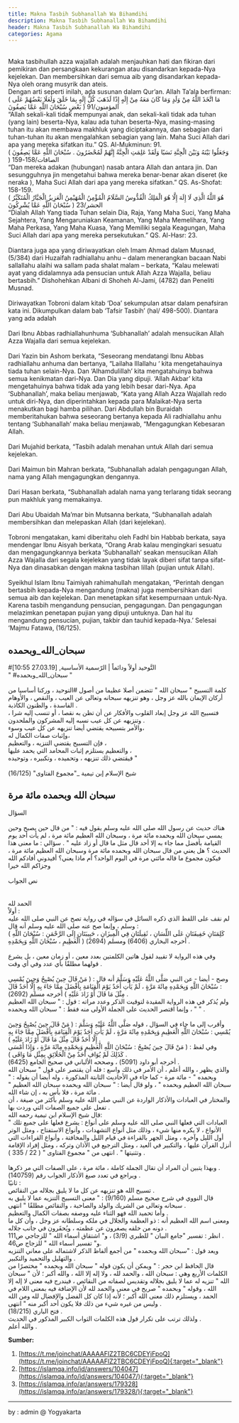 ```yaml
---
title: Makna Tasbih Subhanallah Wa Bihamdihi
description: Makna Tasbih Subhanallah Wa Bihamdihi
header: Makna Tasbih Subhanallah Wa Bihamdihi
categories: Agama
---
```

<div class="id">
<br />
Maka tasbihullah azza wajallah adalah menjauhkan hati dan fikiran dari pemikiran dan persangkaan kekurangan atau disandarkan kepada-Nya kejelekan. Dan membersihkan dari semua aib yang disandarkan kepada-Nya oleh orang musyrik dan ateis. 
<br />
Dengan arti seperti inilah, ada susunan dalam Qur’an. Allah Ta’ala berfirman:
<div class="ar">
( مَا اتَّخَذَ اللَّهُ مِنْ وَلَدٍ وَمَا كَانَ مَعَهُ مِنْ إِلَهٍ إِذًا لَذَهَبَ كُلُّ إِلَهٍ بِمَا خَلَقَ وَلَعَلَا بَعْضُهُمْ عَلَى بَعْضٍ سُبْحَانَ اللَّهِ عَمَّا يَصِفُونَ ) المؤمنون/91
</div>
“Allah sekali-kali tidak mempunyai anak, dan sekali-kali tidak ada tuhan (yang lain) beserta-Nya, kalau ada tuhan beserta-Nya, masing-masing tuhan itu akan membawa makhluk yang diciptakannya, dan sebagian dari tuhan-tuhan itu akan mengalahkan sebagian yang lain. Maha Suci Allah dari apa yang mereka sifatkan itu.” QS. Al-Mukminun: 91.
<div class="ar">
( وَجَعَلُوا بَيْنَهُ وَبَيْنَ الْجِنَّةِ نَسَبًا وَلَقَدْ عَلِمَتِ الْجِنَّةُ إِنَّهُمْ لَمُحْضَرُونَ . سُبْحَانَ اللَّهِ عَمَّا يَصِفُونَ ) الصافات/158-159
</div>
“Dan mereka adakan (hubungan) nasab antara Allah dan antara jin. Dan sesungguhnya jin mengetahui bahwa mereka benar-benar akan diseret (ke neraka ), Maha Suci Allah dari apa yang mereka sifatkan.” QS. As-Shofat: 158-159.
<div class="ar">
( هُوَ اللَّهُ الَّذِي لَا إِلَهَ إِلَّا هُوَ الْمَلِكُ الْقُدُّوسُ السَّلَامُ الْمُؤْمِنُ الْمُهَيْمِنُ الْعَزِيزُ الْجَبَّارُ الْمُتَكَبِّرُ سُبْحَانَ اللَّهِ عَمَّا يُشْرِكُونَ ) الحشر/23
</div>
“Dialah Allah Yang tiada Tuhan selain Dia, Raja, Yang Maha Suci, Yang Maha Sejahtera, Yang Mengaruniakan Keamanan, Yang Maha Memelihara, Yang Maha Perkasa, Yang Maha Kuasa, Yang Memiliki segala Keagungan, Maha Suci Allah dari apa yang mereka persekutukan.” QS. Al-Hasr: 23.
<br />

<br />
Diantara juga apa yang diriwayatkan oleh Imam Ahmad dalam Musnad, (5/384) dari Huzaifah radhiallahu anhu – dalam menerangkan bacaan Nabi sallallahu alaihi wa sallam pada shalat malam – berkata, “Kalau melewati ayat yang didalamnya ada pensucian untuk Allah Azza Wajalla, beliau bertasbih.” Dishohehkan Albani di Shoheh Al-Jami, (4782) dan Peneliti Musnad.
<br />

<br />
Diriwayatkan Tobroni dalam kitab ‘Doa’ sekumpulan atsar dalam penafsiran kata ini. Dikumpulkan dalam bab ‘Tafsir Tasbih’ (hal/ 498-500). Diantara yang ada adalah
<br />

<br />
Dari Ibnu Abbas radhiallahunhuma ‘Subhanallah’ adalah mensucikan Allah Azza Wajalla dari semua kejelekan.
<br />

<br />
Dari Yazin bin Ashom berkata, “Seseorang mendatangi Ibnu Abbas radhiallahu anhuma dan bertanya, “Lailaha Illallahu ‘ kita mengetahauinya tiada tuhan selain-Nya. Dan ‘Alhamdulillah’ kita mengatahuinya bahwa semua kenikmatan dari-Nya. Dan Dia yang dipuji. ‘Allah Akbar’ kita mengetahuinya bahwa tidak ada yang lebih besar dari-Nya. Apa ‘Subhanallah’, maka beliau menjawab, “Kata yang Allah Azza Wajallah redo untuk diri-Nya, dan diperintahkan kepada para Malaikat-Nya serta menakutkan bagi hamba pilihan. Dari Abdullah bin Buraidah memberitahukan bahwa seseorang bertanya kepada Ali radhiallahu anhu tentang ‘Subhanallah’ maka beliau menjawab, “Mengagungkan Kebesaran Allah.
<br />

<br />
Dari Mujahid  berkata, “Tasbih adalah menahan untuk Allah dari semua kejelekan.
<br />

<br />
Dari Maimun bin Mahran berkata, “Subhanallah adalah pengagungan Allah, nama yang Allah mengagungkan dengannya.
<br />

<br />
Dari Hasan berkata, “Subhanallah adalah nama yang terlarang tidak seorang pun makhluk yang memakainya.
<br />

<br />
Dari Abu Ubaidah Ma’mar bin Mutsanna berkata, “Subhanallah adalah membersihkan dan melepaskan  Allah (dari kejelekan).
<br />

<br />
Tobroni mengatakan, kami diberitahu oleh Fadhl bin Habbab berkata, saya mendengar Ibnu Aisyah berkata, “Orang Arab kalau mengingkari sesuatu dan mengagungkannya berkata ‘Subhanallah’ seakan mensucikan Allah Azza Wajalla dari segala kejelekan yang tidak layak diberi sifat tanpa sifat-Nya dan dinasabkan dengan makna tasbihan lillah (pujian untuk Allah).
<br />

<br />
Syeikhul Islam Ibnu Taimiyah rahimahullah mengatakan, “Perintah dengan bertasbih kepada-Nya mengandung (makna) juga membersihkan dari semua aib dan kejelekan. Dan menetapkan sifat kesempurnaan untuk-Nya. Karena tasbih mengandung pensucian, pengagungan. Dan pengagungan melazimkan penetapan pujian yang dipuji untuknya. Dan hal itu mengandung pensucian, pujian, takbir dan tauhid kepada-Nya.’ Selesai ‘Majmu Fatawa, (16/125).
</div>
<div class="rr">
<h2> سبحان_الله_وبحمده </h2>
</div>
<div class="ar">
#التَّوحيد أولاً ودائماً | الرّسمية الأساسية, [27.03.19 10:55]
<br />
" #سبحان_الله_وبحمده " 
<br />

<br />
كلمة التسبيح " سبحان الله " تتضمن أصلا عظيما من أصول #التوحيد ، وركنا أساسيا من أركان الإيمان بالله عز وجل ، وهو تنزيهه سبحانه وتعالى عن العيب ، والنقص ، والأوهام الفاسدة ، والظنون الكاذبة .
<br />
فتسبيح الله عز وجل إبعاد القلوب والأفكار عن أن تظن به نقصا ، أو تنسب إليه شرا ، وتنزيهه عن كل عيب نسبه إليه المشركون والملحدون .
<br />
والأمر بتسبيحه يقتضي أيضا تنزيهه عن كل عيب وسوء،
<br />
وإثبات صفات الكمال له،
<br />
 فإن التسبيح يقتضي التنزيه ، والتعظيم ، 
<br />
والتعظيم يستلزم إثبات المحامد التي يحمد عليها ،
<br />
فيقتضي ذلك تنزيهه ، وتحميده ، وتكبيره ، وتوحيده " 
<br />

<br />
شيخ الإسلام إبن تيمية _"مجموع الفتاوى" (16/125)
</div>
<div class="rr">
<h2> سبحان الله وبحمده مائة مرة </h2>
</div>

<div class="ar">
<div class="arx">
السؤال

<br />

<br />
هناك حديث عن رسول الله صلى الله عليه وسلم يقول فيه : " من قال حين يصبح وحين يمسي سبحان الله وبحمده مائة مرة ، وسبحان الله العظيم مائة مرة ، لم يأت أحد يوم القيامة بأفضل مما جاء به إلا أحد قال مثل ما قال أو زاد عليه " . سؤالي : ما معنى هذا الحديث ؟ هل يعني من قال سبحان الله وبحمده مائة مرة وسبحان الله العظيم مائة مرة ، فيكون مجموع ما قاله مائتي مرة في اليوم الواحد؟ أم ماذا يعني؟ أفيدوني أفادكم الله وجزاكم الله خيرا
<br />

<br />
نص الجواب
<br />
</div>

<br />

<br />
الحمد لله
<br />
أولاً : 
<br />
لم نقف على اللفظ الذي ذكره السائل في سؤاله في رواية تصح عن النبي صلى الله عليه وسلم ، وإنما صح عنه صلى الله عليه وسلم أنه قال : 
<br />
( كَلِمَتَانِ خَفِيفَتَانِ عَلَى اللِّسَانِ ، ثَقِيلَتَانِ فِي الْمِيزَانِ ، حَبِيبَتَانِ إِلَى الرَّحْمَنِ : سُبْحَانَ اللَّهِ الْعَظِيمِ ، سُبْحَانَ اللَّهِ وَبِحَمْدِهِ ) أخرجه البخاري (6406) ومسلم (2694) .
<br />

<br />
وفي هذه الرواية لا تقييد لقول هاتين الكلمتين بعدد معين ، أو زمان معين ، بل يشرع قولهما مطلقًا بأي عدد وفي أي وقت .
<br />

<br />
وصح - أيضا - عن النبي صَلَّى اللَّهُ عَلَيْهِ وَسَلَّمَ أنه قال : ( مَنْ قَالَ حِينَ يُصْبِحُ وَحِينَ يُمْسِي : سُبْحَانَ اللَّهِ وَبِحَمْدِهِ مِائَةَ مَرَّةٍ ، لَمْ يَأْتِ أَحَدٌ يَوْمَ الْقِيَامَةِ بِأَفْضَلَ مِمَّا جَاءَ بِهِ إِلَّا أَحَدٌ قَالَ مِثْلَ مَا قَالَ أَوْ زَادَ عَلَيْهِ ) أخرجه مسلم (2692) .
<br />
ولم يُذكر في هذه الرواية المقيدة لتوقيت الذكر وعدد مراته : قول : " سبحان الله العظيم " ، وإنما اقتصر الحديث على الجملة الأولى منه فقط : " سبحان الله وبحمده " .
<br />

<br />
وأقرب إلى ما جاء في السؤال ، قوله صَلَّى اللَّهُ عَلَيْهِ وَسَلَّمَ : ( مَنْ قَالَ حِينَ يُصْبِحُ وَحِينَ يُمْسِي : سُبْحَانَ اللَّهِ الْعَظِيمِ وَبِحَمْدِهِ مِائَةَ مَرَّةٍ ، لَمْ يَأْتِ أَحَدٌ يَوْمَ الْقِيَامَةِ بِأَفْضَلَ مِمَّا جَاءَ بِهِ إِلَّا أَحَدٌ قَالَ مِثْلَ مَا قَالَ أَوْ زَادَ عَلَيْهِ ) .
<br />
وفي لفظ : ( مَنْ قَالَ حِينَ يُصْبِحُ : سُبْحَانَ اللَّهِ الْعَظِيمِ وَبِحَمْدِهِ مِائَةَ مَرَّةٍ ، وَإِذَا أَمْسَى كَذَلِكَ لَمْ يُوَافِ أَحَدٌ مِنْ الْخَلَائِقِ بِمِثْلِ مَا وَافَى ) .
<br />
أخرجه أبو داود (5091) ، وصححه الألباني في صحيح الجامع (6425) .
<br />
والذي يظهر ، والله أعلم ، أن الأمر في ذلك واسع : فله أن يقتصر على قول " سبحان الله وبحمده " - مائة مرة - كما جاء في الأحاديث الثابتة المذكورة ، وله أيضا أن يقوله : " سبحان الله العظيم وبحمده " ، ولو قال أيضا : " سبحان الله وبحمده سبحان الله العظيم " مائة مرة ، فلا بأس به ، إن شاء الله . 
<br />
والمختار في العبادات والأذكار الواردة عن النبي صلى الله عليه وسلم بأكثر من صيغة ، أن تفعل على جميع الصفات التي وردت بها .
<br />
قال شيخ الإسلام ابن تيمية رحمه الله:
<br />
" العبادات التي فعلها النبي صلى الله عليه وسلم على أنواع : يشرع فعلها على جميع تلك الأنواع ، لا يكره منها شيء ، وذلك مثل أنواع التشهدات ، وأنواع الاستفتاح ، ومثل الوتر أول الليل وآخره ، ومثل الجهر بالقراءة في قيام الليل والمخافتة ، وأنواع القراءات التي أنزل القرآن عليها ، والتكبير في العيد ، ومثل الترجيع في الأذان وتركه ، ومثل إفراد الإقامة وتثنيتها " . انتهى من " مجموع الفتاوى " ( 22 / 335 ) .
<br />

<br />
وبهذا يتبين أن المراد أن تقال الجملة كاملة ، مائة مرة ، على الصفات التي مر ذكرها . 
<br />
ويراجع في تعدد صيغ الأذكار الجواب رقم (140759) .
<br />
ثانيًا : 
<br />
تسبيح الله هو تنزيهه عن كل ما لا يليق بجلاله من النقائص .
<br />
قال النووي في شرح صحيح مسلم (9/160) : " معنى التسبيح التنزيه عما لا يليق به سبحانه وتعالى من الشريك والولد والصاحبة ، والنقائص مطلقًا " انتهى .
<br />
وأما تحميد الله فهو الثناء عليه ووصفه بصفات الكمال والتعظيم .
<br />
ومعنى اسم الله العظيم أنه : ذو العظمة والجلال في ملكه وسلطانه عز وجل ، وأن كل ما دونه من خلقه يصغرون عن عظمته ، ويُحقَرون في جانب جلاله .
<br />
انظر : تفسير "جامع البيان " للطبري (3/9) ، و" اشتقاق أسماء الله " للزجاجي ص111 .
<br />
و" تفسير أسماء الله " للزجاج ص46.
<br />
ويعد قول : "سبحان الله وبحمده " من أجمع ألفاظ الذكر لاشتماله على معاني التنزيه والتهليل والتحميد والتكبير .
<br />
قال الحافظ ابن حجر : " ويمكن أن يكون قوله " سبحان الله وبحمده " مختصرًا من الكلمات الأربع وهي : سبحان الله ، والحمد لله ، ولا إله إلا الله ، والله أكبر ؛ لأن " سبحان الله " تنزيه له عما لا يليق بجلاله وتقديس لصفاته من النقائص ، فيندرج فيه معنى لا إله إلا الله ، وقوله " وبحمده " صريح في معنى والحمد لله لأن الإضافة فيه بمعنى اللام في الحمد ، ويستلزم ذلك معنى الله أكبر ؛ لأنه إذا كان كل الفضل والإفضال لله ومن الله وليس من غيره شيء من ذلك فلا يكون أحد أكبر منه " انتهى .
<br />
فتح الباري (18/215) .
<br />
ولذلك ترتب على تكرار قول هذه الكلمات الثواب الكبير المذكور في الحديث .
<br />
والله أعلم .
</div>

<b>Sumber:</b>
1. [https://t.me/joinchat/AAAAAFlZ2TBC6CDEYjFpoQ](https://t.me/joinchat/AAAAAFlZ2TBC6CDEYjFpoQ){:target="_blank"}
2. [https://islamqa.info/id/answers/104047](https://islamqa.info/id/answers/104047/){:target="_blank"}
3. [https://islamqa.info/ar/answers/179328](https://islamqa.info/ar/answers/179328/){:target="_blank"}

------------------------------
by : admin @ Yogyakarta
